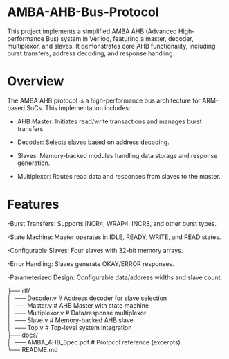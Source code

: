 # AMBA-AHB-Bus-Protocol
This project implements a simplified AMBA AHB (Advanced High-performance Bus) system in Verilog, featuring a master, decoder, multiplexor, and slaves. It demonstrates core AHB functionality, including burst transfers, address decoding, and response handling.

# Overview
The AMBA AHB protocol is a high-performance bus architecture for ARM-based SoCs. This implementation includes:

- AHB Master: Initiates read/write transactions and manages burst transfers.

- Decoder: Selects slaves based on address decoding.

- Slaves: Memory-backed modules handling data storage and response generation.

- Multiplexor: Routes read data and responses from slaves to the master.
  
# Features
-Burst Transfers: Supports INCR4, WRAP4, INCR8, and other burst types.

-State Machine: Master operates in IDLE, READY, WRITE, and READ states.

-Configurable Slaves: Four slaves with 32-bit memory arrays.

-Error Handling: Slaves generate OKAY/ERROR responses.

-Parameterized Design: Configurable data/address widths and slave count.

├── rtl/  
│   ├── Decoder.v        # Address decoder for slave selection  
│   ├── Master.v         # AHB Master with state machine  
│   ├── Multiplexor.v    # Data/response multiplexor  
│   ├── Slave.v          # Memory-backed AHB slave  
│   └── Top.v            # Top-level system integration  
├── docs/  
│   └── AMBA_AHB_Spec.pdf  # Protocol reference (excerpts)  
└── README.md  
